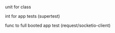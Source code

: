 unit for class 

int for app tests (supertest)

func to full booted app test (request/socketio-client)
